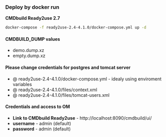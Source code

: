 ### Deploy by docker run

**CMDbuild Ready2use 2.7**  
```bash
docker-compose -f ready2use-2.4-4.1.0/docker-compose.yml up -d
```  
#### CMDBUILD_DUMP values
* demo.dump.xz
* empty.dump.xz

#### Please change credentials for postgres and tomcat server
* @ ready2use-2.4-4.1.0/docker-compose.yml - idealy using enviroment variables
* @ ready2use-2.4-4.1.0/files/context.xml
* @ ready2use-2.4-4.1.0/files/tomcat-users.xml

#### Credentials and access to OM
* **Link to CMDbuild Ready2use** - http://localhost:8090/cmdbuild/ui/
* **username** - admin (default)
* **password** - admin (default)